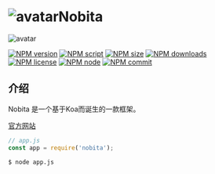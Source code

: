 # ![avatar](https://api.iamtang.com/images/nobita.png)Nobita
![avatar](https://api.iamtang.com/images/bf47d0f9d72a6059be3961992234349b023bbad5.jpg)



[![NPM version][npm-image]][npm-url]
[![NPM script][npm-script]][npm-url]
[![NPM size][npm-size]][npm-url]
[![NPM downloads][npm-downloads]][npm-url]
[![NPM license][npm-license]][npm-url]
[![NPM node][npm-node]][npm-url]
[![NPM commit][npm-commit]][npm-url]

[npm-url]: 
https://npmjs.org/package/nobita

[npm-image]: https://img.shields.io/npm/v/nobita.svg?style=flat-square
[npm-script]:
https://img.shields.io/github/languages/top/iamtang/nobita.svg
[npm-size]:
https://img.shields.io/bundlephobia/min/nobita.svg
[npm-downloads]:
https://npmcharts.com/compare/nobita?minimal=true
[npm-license]:
https://img.shields.io/npm/l/nobita.svg
[npm-node]:
https://img.shields.io/node/v/nobita.svg
[npm-commit]:
https://img.shields.io/github/last-commit/iamtang/nobita.svg
## 介绍
Nobita 是一个基于Koa而诞生的一款框架。

[官方网站](https://iamtang.github.io/nobita/)

```js
// app.js
const app = require('nobita');
```

```
$ node app.js
```